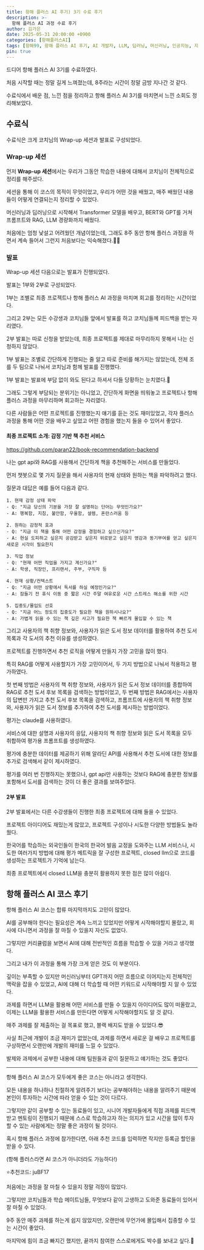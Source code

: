 ```yaml
---
title: 항해 플러스 AI 후기) 3기 수료 후기
description: >-
  항해 플러스 AI 과정 수료 후기
author: 김가은
date: 2025-05-31 20:00:00 +0900
categories: [항해플러스AI]
tags: [항해99, 항해 플러스 AI 후기, AI 개발자, LLM, 딥러닝, 머신러닝, 인공지능, 자연어 처리, RAG, 부트캠프 후기]
pin: true
---
```


드디어 항해 플러스 AI 3기를 수료하였다.

처음 시작할 때는 정말 길게 느껴졌는데, 8주라는 시간이 정말 금방 지나간 것 같다.

수료식에서 배운 점, 느낀 점을 정리하고 항해 플러스 AI 3기를 마치면서 느낀 소회도 정리해보았다.

## 수료식

수료식은 크게 코치님의 Wrap-up 세션과 발표로 구성되었다.

### Wrap-up 세션

먼저 **Wrap-up 세션**에서는 우리가 그동안 학습한 내용에 대해서 코치님이 전체적으로 정리를 해주셨다.

세션을 통해 이 코스의 목적이 무엇이었고, 우리가 어떤 것을 배웠고, 매주 배웠던 내용들이 어떻게 연결되는지 정리할 수 있었다.

머신러닝과 딥러닝으로 시작해서 Transformer 모델을 배우고, BERT와 GPT를 거쳐 프롬프트와 RAG, LLM 경량화까지 배웠다.

처음에는 엄청 낯설고 어려웠던 개념이었는데, 그래도 8주 동안 항해 플러스 과정을 하면서 계속 들어서 그런지 처음보다는 익숙해졌다.🤣🤣

### 발표

Wrap-up 세션 다음으로는 발표가 진행되었다.

발표는 1부와 2부로 구성되었다.

1부는 조별로 최종 프로젝트나 항해 플러스 AI 과정을 마치며 회고를 정리하는 시간이었다.

그리고 2부는 모든 수강생과 코치님들 앞에서 발표를 하고 코치님들께 피드백을 받는 자리였다.

2부 발표는 따로 신청을 받았는데, 최종 프로젝트를 제대로 마무리하지 못해서 나는 신청하지 않았다.

1부 발표는 조별로 간단하게 진행되는 줄 알고 따로 준비를 해가지는 않았는데, 전체 조를 두 팀으로 나눠서 코치님과 함께 발표를 진행했다.

1부 발표는 발표에 부담 없이 와도 된다고 하셔서 다들 당황하는 눈치였다.🤣

그래도 그렇게 부담되는 분위기는 아니었고, 간단하게 화면을 띄워놓고 프로젝트나 항해 플러스 과정을 마무리하며 회고하는 자리였다.

다른 사람들은 어떤 프로젝트를 진행했는지 얘기를 듣는 것도 재미있었고, 각자 플러스 과정을 통해 어떤 것을 배우고 싶었고 어떤 경험을 했는지 들을 수 있어서 좋았다.

#### 최종 프로젝트 소개: 감정 기반 책 추천 서비스

https://github.com/paran22/book-recommendation-backend

나는 gpt api와 RAG를 사용해서 간단하게 책을 추천해주는 서비스를 만들었다.

먼저 챗봇으로 몇 가지 질문을 해서 사용자의 현재 상태와 원하는 책을 파악하려고 했다.

질문과 대답은 예를 들어 다음과 같다.

```
1. 현재 감정 상태 파악 
- Q: "지금 당신의 기분을 가장 잘 설명하는 단어는 무엇인가요?" 
- A: 행복함, 지침, 불안함, 우울함, 설렘, 혼란스러움 등

2. 원하는 감정적 효과 
- Q: "지금 이 책을 통해 어떤 감정을 경험하고 싶으신가요?" 
- A: 현실 도피하고 싶은지 공감받고 싶은지 위로받고 싶은지 영감과 동기부여를 얻고 싶은지 새로운 시각이 필요한지

3. 직업 정보 
- Q: "현재 어떤 직업을 가지고 계신가요?" 
- A: 학생, 직장인, 프리랜서, 주부, 구직자 등

4. 현재 상황/컨텍스트 
- Q: "지금 어떤 상황에서 독서를 하실 예정인가요?" 
- A: 잠들기 전 휴식 이동 중 짧은 시간 주말 여유로운 시간 스트레스 해소를 위한 시간

5. 집중도/몰입도 선호 
- Q: "지금 어느 정도의 집중도가 필요한 책을 원하시나요?" 
- A: 가볍게 읽을 수 있는 책 깊은 사고가 필요한 책 빠르게 몰입할 수 있는 책
```

그리고 사용자의 책 취향 정보와, 사용자가 읽은 도서 정보 데이터를 활용하여 추천 도서 목록과 각 도서의 추천 이유를 생성하였다.

프로젝트를 진행하면서 추천 로직을 어떻게 만들지 가장 고민을 많이 했다.

특히 RAG를 어떻게 사용할지가 가장 고민이어서, 두 가지 방법으로 나눠서 적용하고 평가하였다.

첫 번째 방법은 사용자의 책 취향 정보와, 사용자가 읽은 도서 정보 데이터를 종합하여 RAG로 추천 도서 후보 목록을 검색하는 방법이었고,
두 번째 방법은 RAG에서는 사용자의 답변만 가지고 추천 도서 후보 목록을 검색하고, 프롬프트에 사용자의 책 취향 정보와, 사용자가 읽은 도서 정보를 추가하여 추천 도서를 제시하는 방법이었다.

평가는 claude를 사용하였다.

서비스에 대한 설명과 사용자의 응답, 사용자의 책 취향 정보와 읽은 도서 목록을 모두 취합하여 평가용 프롬프트를 생성하였다.

평가에 충분한 데이터를 제공하기 위해 알라딘 API를 사용해서 추천 도서에 대한 정보를 추가로 검색해서 같이 제시하였다.

평가를 여러 번 진행하지는 못했으나, gpt api만 사용하는 것보다 RAG에 충분한 정보를 포함해서 도서를 검색하는 것이 더 좋은 결과를 보여주었다.

#### 2부 발표

2부 발표에서는 다른 수강생들이 진행한 최종 프로젝트에 대해 들을 수 있었다.

프로젝트 아이디어도 재밌는게 많았고, 프로젝트 구성이나 시도한 다양한 방법들도 놀라웠다.

한국어를 학습하는 외국인들이 한국의 한국어 발음 교정을 도와주는 LLM 서비스나, 시도한 여러가지 방법에 대해 평가 메트릭을 잘 구성한 프로젝트, closed llm으로 코드를 생성하는 프로젝트가 기억에 남는다.

최종 프로젝트에서 closed LLM을 충분히 활용하지 못한 점은 많이 아쉽다. 

## 항해 플러스 AI 코스 후기

항해 플러스 AI 코스는 합류 마지막까지도 고민이 많았다.

AI를 공부해야 한다는 필요성은 계속 느끼고 있었지만 어떻게 시작해야할지 몰랐고, 회사에 다니면서 과정을 잘 마칠 수 있을지 자신도 없었다.

그렇지만 커리큘럼을 보면서 AI에 대해 전반적인 흐름을 학습할 수 있을 거라고 생각했다.

그리고 내가 이 과정을 통해 가장 크게 얻은 것도 이 부분이다.

깊이는 부족할 수 있지만 머신러닝부터 GPT까지 어떤 흐름으로 이어지는지 전체적인 맥락을 잡을 수 있었고, AI에 대해 더 학습할 때 어떤 키워드로 시작해야할 지 알 수 있었다.

과제를 하면서 LLM을 활용해 어떤 서비스를 만들 수 있을지 아이디어도 많이 떠올랐고, 이제는 LLM을 활용한 서비스를 만든다면 어떻게 시작해야할지도 알 것 같다.

매주 과제를 잘 제출하는 걸 목표로 했고, 블랙 배지도 받을 수 있었다.😎

사실 최근에 개발이 조금 재미가 없었는데, 과제를 하면서 새로운 걸 배우고 프로젝트를 구상하면서 오랜만에 개발의 재미를 느낄 수 있었다.

발제와 과제에서 공부한 내용에 대해 팀원들과 같이 질문하고 얘기하는 것도 좋았다.

---

항해 플러스 AI 코스가 모두에게 좋은 코스는 아니라고 생각한다.

모든 내용을 하나하나 친절하게 알려주기 보다는 공부해야하는 내용을 알려주기 때문에 본인이 투자하는 시간에 따라 얻을 수 있는 것이 다르다.

그렇지만 같이 공부할 수 있는 동료들이 있고, 시니어 개발자들에게 직접 과제를 피드백받고 멘토링이 진행되기 때문에 스스로 학습하고자 하는 의지가 있고 시간을 많이 투자할 수 있는 사람에게는 정말 좋은 과정이 될 것이다.

혹시 항해 플러스 과정에 참가한다면, 아래 추천 코드를 입력하면 작지만 등록금 할인을 받을 수 있다.

(항해 플러스라면 AI 코스가 아니더라도 가능하다!)


⭐️추천코드: juBF17

처음에는 과정을 잘 마칠 수 있을지 정말 걱정이 많았다.

그렇지만 코치님들과 학습 메이트님들, 무엇보다 같이 고생하고 도와준 동료들이 있어서 잘 마칠 수 있었다.

9주 동안 매주 과제를 하는게 쉽지 않았지만, 오랜만에 무언가에 몰입해서 집중할 수 있는 시간이 좋았다.

마지막에 힘이 조금 빠지긴 했지만, 끝까지 참여한 스스로에게도 박수를 보내고 싶다.👏
